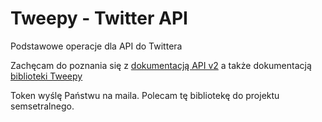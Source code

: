 # Tweepy - Twitter API

Podstawowe operacje dla API do Twittera

Zachęcam do poznania się z [dokumentacją API v2](https://developer.twitter.com/en/docs/twitter-api/data-dictionary/object-model/tweet) a także dokumentacją [biblioteki Tweepy](https://docs.tweepy.org/en/stable/client.html#tweepy.Client)

Token wyślę Państwu na maila. Polecam tę bibliotekę do projektu semsetralnego.

